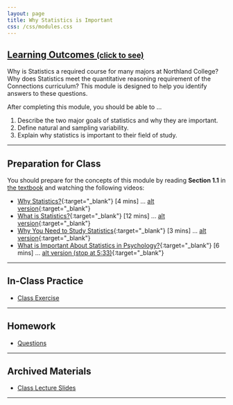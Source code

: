 ```yaml
---
layout: page
title: Why Statistics is Important
css: /css/modules.css
---
```


<div class="panel-group-ILOs">
  <div class="panel panel-default">
    <div class="panel-heading">
      <h2 class="panel-title">
        <a data-toggle="collapse" href="#ILOs">Learning Outcomes <small>(click to see)</small></a>
      </h2>
    </div>
    <div id="ILOs" class="panel-collapse collapse">
      <div class="panel-body">
Why is Statistics a required course for many majors at Northland College?  Why does Statistics meet the quantitative reasoning requirement of the Connections curriculum?  This module is designed to help you identify answers to these questions.

<p>After completing this module, you should be able to ...</p>

<ol>
  <li>Describe the two major goals of statistics and why they are important.</li>
  <li>Define natural and sampling variability.</li>
  <li>Explain why statistics is important to their field of study.</li>
</ol>
      </div>
    </div>
  </div>
</div>

----

## Preparation for Class

You should prepare for the concepts of this module by reading **Section 1.1** in [the textbook](../../book/) and watching the following videos:

* [Why Statistics?](https://www.youtube.com/v/yxXsPc0bphQ?version=3&autoplay=1){:target="_blank"} [4 mins] ... [alt version](https://www.youtube.com/watch?v=yxXsPc0bphQ){:target="_blank"}
* [What is Statistics?](https://www.youtube.com/v/5YsiVJFSwGo?version=3&start=35&autoplay=1){:target="_blank"} [12 mins] ... [alt version](https://www.youtube.com/watch?v=5YsiVJFSwGo#t=35){:target="_blank"}
* [Why You Need to Study Statistics](https://www.youtube.com/v/wV0Ks7aS7YI?version=3&autoplay=1){:target="_blank"} [3 mins] ... [alt version](https://www.youtube.com/watch?v=wV0Ks7aS7YI){:target="_blank"}
* [What is Important About Statistics in Psychology?](https://www.youtube.com/v/yl_yuxHFIXc?version=3&start=18&end=333&autoplay=1){:target="_blank"} [6 mins] ... [alt version (stop at 5:33)](https://www.youtube.com/watch?v=yl_yuxHFIXc#t=18){:target="_blank"}

----

## In-Class Practice

* [Class Exercise](CE)

----

## Homework

* [Questions](HW1)

----

## Archived Materials

* [Class Lecture Slides](PPT.pptx)

----
